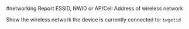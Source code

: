 #networking 
Report ESSID, NWID or AP/Cell Address of wireless network

Show the wireless network the device is currently connected to:  `iwgetid`
